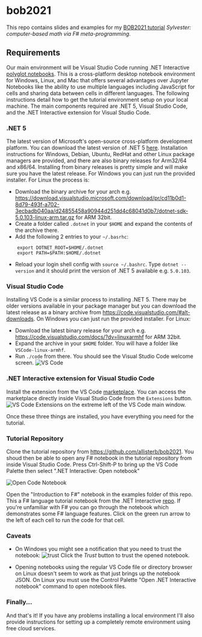 # bob2021
This repo contains slides and examples for my [BOB2021 tutorial](https://bobkonf.de/2021/beharry.html) *Sylvester: computer-based math via F# meta-programming*.


## Requirements
Our main environment will be Visual Studio Code running .NET Interactive [polyglot notebooks](https://github.com/dotnet/interactive/blob/main/docs/polyglot.md). This is a cross-platform desktop notebook environment for Windows, Linux, and Mac that offers several advantages over Jupyter Notebooks like the ability to use multiple languages including JavaScript for cells and sharing data between cells in different languages. The following instructions detail how to get the tutorial environment setup on your local machine. The main components required are .NET 5, Visual Studio Code, and the .NET Interactive extension for Visual Studio Code.


### .NET 5 
The latest version of Microsoft's open-source cross-platform development platform. You can download the latest version of .NET 5 [here](https://dotnet.microsoft.com/download/dotnet/5.0). Installation instructions for Windows, Debian, Ubuntu, RedHat and other Linux package managers are provided, and there are also binary releases for Arm32/64 and x86/64. Installing from binary releases is pretty simple and will make sure you have the latest release. For Windows you can just run the provided installer. For Linux the process is:
* Download the binary archive for your arch e.g. https://download.visualstudio.microsoft.com/download/pr/cd11b0d1-8d79-493f-a702-3ecbadb040aa/d24855458a90944d251dd4c68041d0b7/dotnet-sdk-5.0.103-linux-arm.tar.gz
for ARM 32bit. 
* Create a folder called `.dotnet` in your `$HOME` and expand the contents of the archive there.
* Add the following 2 entries to your `~/.basrhc`:
````
    export DOTNET_ROOT=$HOME/.dotnet 
    export PATH=$PATH:$HOME/.dotnet
````
* Reload your login shell config with `source ~/.bashrc`. Type `dotnet --version` and it should print the version of .NET 5 available e.g. `5.0.103`.

### Visual Studio Code
Installing VS Code is a similar process to installing .NET 5. There may be older versions available in your package manager but you can download the latest release as a binary archive from https://code.visualstudio.com/#alt-downloads. On Windows you can just run the provided installer. For Linux:
* Download the latest binary release for your arch e.g. https://code.visualstudio.com/docs/?dv=linuxarmhf for ARM 32bit. 
* Expand the archive in your `$HOME` folder. You will have a folder like `VSCode-linux-armhf`.
* Run `./code` from there. You should see the Visual Studio Code welcome screen.
![VS Code](https://trafficcv.s3.us-east-2.amazonaws.com/screen1.png)


### .NET Interactive extension for Visual Studio Code
Install the extension from the VS Code [marketplace](https://marketplace.visualstudio.com/items?itemName=ms-dotnettools.dotnet-interactive-vscode).
You can access the marketplace directly inside Visual Studio Code from the `Extensions` button. ![VS Code Extensions](https://trafficcv.s3.us-east-2.amazonaws.com/screen2.png) on the extreme left of the VS Code main window.

Once these three things are installed, you have everything you need for the tutorial.

### Tutorial Repository
Clone the tutorial repository from https://github.com/allisterb/bob2021. You shoud then be able to open any F# notebook in the tutorial repository from inside Visual Studio Code. Press Ctrl-Shift-P to bring up the VS Code Palette then select ".NET Interactive: Open notebook"

![Open Code Notebook](https://trafficcv.s3.us-east-2.amazonaws.com/opennb.png)

Open the "Introduction to F#" notebook in the examples folder of this repo.
This a F# language tutorial notebook from the .NET Interactive [repo](https://github.com/dotnet/interactive/tree/main/samples/notebooks/fsharp). If you're unfamiliar with F# you can go through the notebook which demonstrates some F# language features. Click on the green run arrow to the left of each cell to run the code for that cell.

### Caveats
* On Windows you might see a notification that you need to trust the notebook:
![trust](https://trafficcv.s3.us-east-2.amazonaws.com/nbtrust.png)
Click the *Trust* button to trust the opened notebook.

* Opening notebooks using the regular VS Code file or directory browser on Linux doesn't seem to work as that just brings up the notebook JSON. On Linux you must use the Control Palette "Open .NET Interactive notebook" command to open notebook files.

### Finally...
And that's it! If you have any problems installing a local environment I'll also provide instructions for setting up a completely remote environment using free cloud services.
